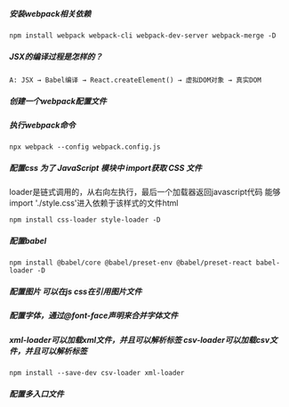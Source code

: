 #####  安装webpack相关依赖
```
npm install webpack webpack-cli webpack-dev-server webpack-merge -D
```
##### JSX的编译过程是怎样的？
```
A: JSX → Babel编译 → React.createElement() → 虚拟DOM对象 → 真实DOM
```

##### 创建一个webpack配置文件

##### 执行webpack命令
```
npx webpack --config webpack.config.js
```

##### 配置css 为了 JavaScript 模块中 import获取 CSS 文件
loader是链式调用的，从右向左执行，最后一个加载器返回javascript代码
能够import './style.css'进入依赖于该样式的文件html
 
```
npm install css-loader style-loader -D
```

##### 配置babel
```
npm install @babel/core @babel/preset-env @babel/preset-react babel-loader -D
```

##### 配置图片 可以在js css在引用图片文件

 
##### 配置字体，通过@font-face声明来合并字体文件

##### xml-loader可以加载xml文件，并且可以解析标签 csv-loader可以加载csv文件，并且可以解析标签
<!-- 加载的有用资源是数据，例如 JSON 文件、CSV、TSV 和 XML
要导入 CSV、TSV 和 XML，可以使用csv-loader和xml-loader -->
```
npm install --save-dev csv-loader xml-loader
```

##### 配置多入口文件
<!-- HtmlWebpackPlugin插件会自动生成html文件，并且会自动引入打包后的js文件 -->
